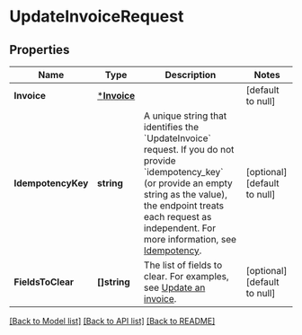 # UpdateInvoiceRequest

## Properties
Name | Type | Description | Notes
------------ | ------------- | ------------- | -------------
**Invoice** | [***Invoice**](Invoice.md) |  | [default to null]
**IdempotencyKey** | **string** | A unique string that identifies the &#x60;UpdateInvoice&#x60; request. If you do not provide &#x60;idempotency_key&#x60; (or provide an empty string as the value), the endpoint treats each request as independent.  For more information, see [Idempotency](https://developer.squareup.com/docs/docs/working-with-apis/idempotency). | [optional] [default to null]
**FieldsToClear** | **[]string** | The list of fields to clear. For examples, see [Update an invoice](https://developer.squareup.com/docs/docs/invoices-api/overview#update-an-invoice). | [optional] [default to null]

[[Back to Model list]](../README.md#documentation-for-models) [[Back to API list]](../README.md#documentation-for-api-endpoints) [[Back to README]](../README.md)


